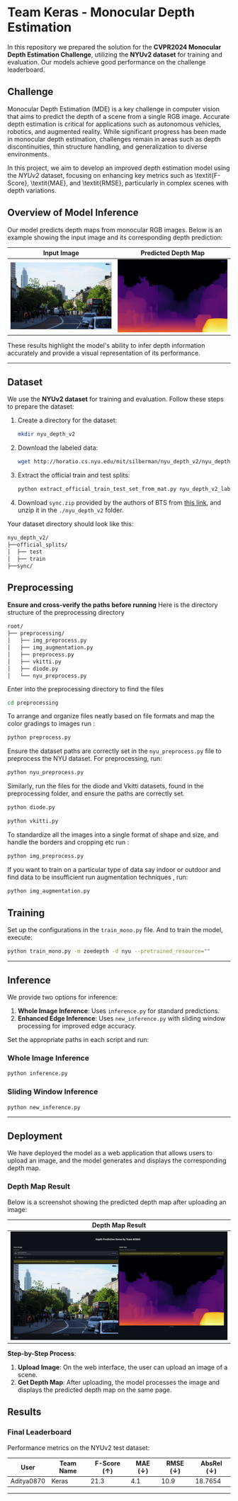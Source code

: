 # Team Keras - Monocular Depth Estimation 

In this repository we prepared the solution for the **CVPR2024 Monocular Depth Estimation Challenge**, utilizing the **NYUv2 dataset** for training and evaluation. Our models achieve good performance on the challenge leaderboard.

## Challenge

Monocular Depth Estimation (MDE) is a key challenge in computer vision that aims to predict the depth of a scene from a single RGB image. Accurate depth estimation is critical for applications such as autonomous vehicles, robotics, and augmented reality. While significant progress has been made in monocular depth estimation, challenges remain in areas such as depth discontinuities, thin structure handling, and generalization to diverse environments.

In this project, we aim to develop an improved depth estimation model using the *NYUv2* dataset, focusing on enhancing key metrics such as \textit{F-Score}, \textit{MAE}, and \textit{RMSE}, particularly in complex scenes with depth variations.

## Overview of Model Inference

Our model predicts depth maps from monocular RGB images. Below is an example showing the input image and its corresponding depth prediction:

| Input Image                         | Predicted Depth Map                |
|-------------------------------------|-------------------------------------|
| ![Input Image](./images/raw.jpeg)  | ![Depth Map](./images/depth.png)    |

These results highlight the model's ability to infer depth information accurately and provide a visual representation of its performance.

---

## Dataset  
We use the **NYUv2 dataset** for training and evaluation. Follow these steps to prepare the dataset:

1. Create a directory for the dataset:
   ```bash
   mkdir nyu_depth_v2
   ```

2. Download the labeled data:
   ```bash
   wget http://horatio.cs.nyu.edu/mit/silberman/nyu_depth_v2/nyu_depth_v2_labeled.mat
   ```

3. Extract the official train and test splits:
   ```bash
   python extract_official_train_test_set_from_mat.py nyu_depth_v2_labeled.mat splits.mat ./nyu_depth_v2/official_splits/
   ```

4. Download `sync.zip` provided by the authors of BTS from [this link](https://drive.google.com/file/d/1AysroWpfISmm-yRFGBgFTrLy6FjQwvwP/view), and unzip it in the `./nyu_depth_v2` folder.

Your dataset directory should look like this:

```
nyu_depth_v2/
├──official_splits/
│  ├── test
│  ├── train
├──sync/
```

## Preprocessing
**Ensure and cross-verify the paths before running**
Here is the directory structure of the preprocessing directory
```
root/
├── preprocessing/
│   ├── img_preprocess.py
│   ├── img_augmentation.py
│   ├── preprocess.py
│   ├── vkitti.py
│   ├── diode.py
│   └── nyu_preprocess.py
```
Enter into the preprocessing directory to find the files
```bash
cd preprocessing
```
To arrange and organize files neatly based on file formats and map the color gradings to images run :
```bash
python preprocess.py
```
Ensure the dataset paths are correctly set in the `nyu_preprocess.py` file to preprocess the NYU dataset. For preprocessing, run:

```bash
python nyu_preprocess.py
```

Similarly, run the files for the diode and Vkitti datasets, found in the preprocessing folder, and ensure the paths are correctly set.

```bash
python diode.py
```
```bash
python vkitti.py
```

To standardize all the images into a single format of shape and size, and handle the borders and cropping etc run :

```bash
python img_preprocess.py
```
If you want to train on a particular type of data say indoor or outdoor and find data to be insufficient run augmentation techniques , run:


```bash
python img_augmentation.py
```



## Training  
Set up the configurations in the `train_mono.py` file. And to train the model, execute:  

```bash
python train_mono.py -m zoedepth -d nyu --pretrained_resource=""
```

---

## Inference  

We provide two options for inference:
1. **Whole Image Inference**: Uses `inference.py` for standard predictions.  
2. **Enhanced Edge Inference**: Uses `new_inference.py` with sliding window processing for improved edge accuracy.  

Set the appropriate paths in each script and run:  

### Whole Image Inference  
```bash
python inference.py
```

### Sliding Window Inference  
```bash
python new_inference.py
```

---

## Deployment

We have deployed the model as a web application that allows users to upload an image, and the model generates and displays the corresponding depth map.

### Depth Map Result

Below is a screenshot showing the predicted depth map after uploading an image:

| Depth Map Result               |
|---------------------------------|
| ![Depth Map Result](./images/working.png) |

**Step-by-Step Process**:
1. **Upload Image**: On the web interface, the user can upload an image of a scene.
2. **Get Depth Map**: After uploading, the model processes the image and displays the predicted depth map on the same page.


## Results  

### Final Leaderboard  
Performance metrics on the NYUv2 test dataset:  

| User           | Team Name    | F-Score (↑) |  MAE (↓)  | RMSE (↓) | AbsRel (↓) |
|----------------|--------------|-------------|----------|----------|-------------|
| Aditya0870     | Keras        | 21.3        |  4.1     | 10.9     | 18.7654     |

---
